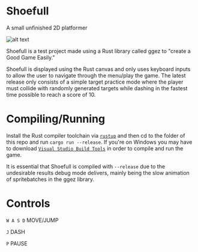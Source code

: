 # Shoefull
A small unfinished 2D platformer

![alt text](https://i.imgur.com/Ykqcvyf.png)

Shoefull is a test project made using a Rust library called ggez to "create a Good Game Easily."

Shoefull is displayed using the Rust canvas and only uses keyboard inputs to allow the user to navigate through the menu/play the game. The latest release only consists of a simple target practice mode where the player must collide with randomly generated targets while dashing in the fastest time possible to reach a score of 10.

# Compiling/Running

Install the Rust compiler toolchain via [```rustup```](https://rustup.rs/) and then cd to the folder of this repo and run ```cargo run --release```. If you're on Windows you may have to download [```Visual Studio Build Tools```](https://visualstudio.microsoft.com/thank-you-downloading-visual-studio/?sku=BuildTools&rel=16) in order to compile and run the game.

It is essential that Shoefull is compiled with ```--release``` due to the undesirable results debug mode delivers, mainly being the slow animation of spritebatches in the ggez library.

# Controls

```W A S D```  MOVE/JUMP


```J```  DASH

```P```  PAUSE
